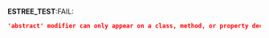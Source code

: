 __ESTREE_TEST__:FAIL:
```json
'abstract' modifier can only appear on a class, method, or property declaration.
```
